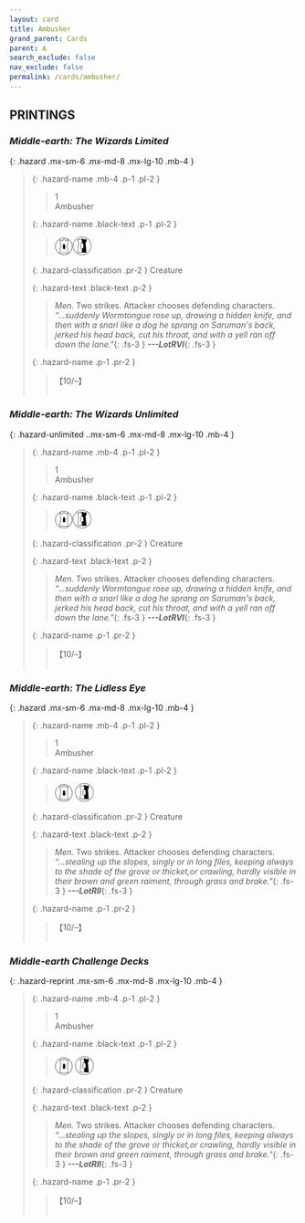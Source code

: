 ```yaml
---
layout: card
title: Ambusher
grand_parent: Cards
parent: A
search_exclude: false
nav_exclude: false
permalink: /cards/ambusher/
---
```


## PRINTINGS


### _Middle-earth: The Wizards Limited_

{: .hazard .mx-sm-6 .mx-md-8 .mx-lg-10 .mb-4 }
> {: .hazard-name .mb-4 .p-1 .pl-2 }
> > <div class="hazard-mp">1</div>
> > <div class="card-name">Ambusher</div>
>
> {: .hazard-name .black-text .p-1 .pl-2 }
> > ![](/assets/images/free-domain.svg)![](/assets/images/border-land.svg)
>
> {: .hazard-classification .pr-2 }
> Creature
>
> {: .hazard-text .black-text .p-2 }
> > _Men._ Two strikes. Attacker chooses defending characters. <br>_“...suddenly Wormtongue rose up, drawing a hidden knife, and then with a snarl like a dog he sprang on Saruman's back, jerked his head back, cut his throat, and with a yell ran off down the lane."_{: .fs-3 } ***---&#65279;LotRVI***{: .fs-3 } 
>
> {: .hazard-name .p-1 .pr-2 }
> > <div class="card-shield">【10/&ndash;】</div>
> > <div class="card-corruption">&nbsp;</div>

### _Middle-earth: The Wizards Unlimited_

{: .hazard-unlimited ..mx-sm-6 .mx-md-8 .mx-lg-10 .mb-4 }
> {: .hazard-name .mb-4 .p-1 .pl-2 }
> > <div class="hazard-mp">1</div>
> > <div class="card-name">Ambusher</div>
>
> {: .hazard-name .black-text .p-1 .pl-2 }
> > ![](/assets/images/free-domain.svg)![](/assets/images/border-land.svg)
>
> {: .hazard-classification .pr-2 }
> Creature
>
> {: .hazard-text .black-text .p-2 }
> > _Men._ Two strikes. Attacker chooses defending characters. <br>_“...suddenly Wormtongue rose up, drawing a hidden knife, and then with a snarl like a dog he sprang on Saruman's back, jerked his head back, cut his throat, and with a yell ran off down the lane."_{: .fs-3 } ***---&#65279;LotRVI***{: .fs-3 } 
>
> {: .hazard-name .p-1 .pr-2 }
> > <div class="card-shield">【10/&ndash;】</div>
> > <div class="card-corruption-white">&nbsp;</div>

### _Middle-earth: The Lidless Eye_

{: .hazard .mx-sm-6 .mx-md-8 .mx-lg-10 .mb-4 }
> {: .hazard-name .mb-4 .p-1 .pl-2 }
> > <div class="hazard-mp">1</div>
> > <div class="card-name">Ambusher</div>
>
> {: .hazard-name .black-text .p-1 .pl-2 }
> > ![](/assets/images/free-domain.svg) ![](/assets/images/border-land.svg) 
>
> {: .hazard-classification .pr-2 }
> Creature
>
> {: .hazard-text .black-text .p-2 }
> > _Men._ Two strikes. Attacker chooses defending characters. <br>_“...stealing up the slopes, singly or in long files, keeping always to the shade of the grove or thicket,or crawling, hardly visible in their brown and green raiment, through grass and brake."_{: .fs-3 } ***---&#65279;LotRII***{: .fs-3 } 
>
> {: .hazard-name .p-1 .pr-2 }
> > <div class="card-shield">【10/&ndash;】</div>
> > <div class="card-corruption">&nbsp;</div>

### _Middle-earth Challenge Decks_

{: .hazard-reprint .mx-sm-6 .mx-md-8 .mx-lg-10 .mb-4 }
> {: .hazard-name .mb-4 .p-1 .pl-2 }
> > <div class="hazard-mp">1</div>
> > <div class="card-name">Ambusher</div>
>
> {: .hazard-name .black-text .p-1 .pl-2 }
> > ![](/assets/images/free-domain.svg) ![](/assets/images/border-land.svg) 
>
> {: .hazard-classification .pr-2 }
> Creature
>
> {: .hazard-text .black-text .p-2 }
> > _Men._ Two strikes. Attacker chooses defending characters. <br>_“...stealing up the slopes, singly or in long files, keeping always to the shade of the grove or thicket,or crawling, hardly visible in their brown and green raiment, through grass and brake."_{: .fs-3 } ***---&#65279;LotRII***{: .fs-3 } 
>
> {: .hazard-name .p-1 .pr-2 }
> > <div class="card-shield">【10/&ndash;】</div>
> > <div class="card-corruption-white">&nbsp;</div>
